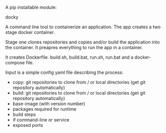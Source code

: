 A pip installable module:

docky

A command line tool to containerize an application.
The app creates a two stage docker container.

Stage one clones repositories and copies and/or build the application into the container.
It preapres everything to run the app in a container.

It creates Dockerfile.
build.sh, build.bat, run.sh, run.bat and a docker-compose file.

Input is a simple config yaml file describing the process:

- copy: git repositories to clone from / or local directories (get git repository automatically)
- build: git repositories to clone from / or local directories (get git repository automatically)
- base-image (with version number)
- packages required for runtime
- build steps
- if command-line or service
- exposed ports
